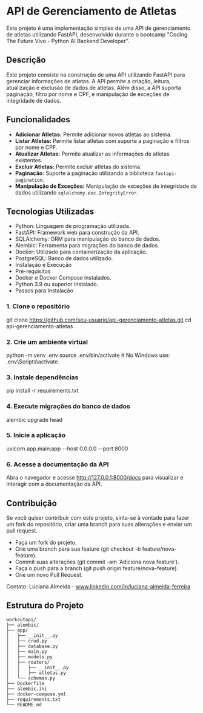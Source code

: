 # API de Gerenciamento de Atletas

Este projeto é uma implementação simples de uma API de gerenciamento de atletas utilizando FastAPI, desenvolvido durante o bootcamp "Coding The Future Vivo - Python AI Backend Developer".

## Descrição

Este projeto consiste na construção de uma API utilizando FastAPI para gerenciar informações de atletas. A API permite a criação, leitura, atualização e exclusão de dados de atletas. Além disso, a API suporta paginação, filtro por nome e CPF, e manipulação de exceções de integridade de dados.

## Funcionalidades

- **Adicionar Atletas:** Permite adicionar novos atletas ao sistema.
- **Listar Atletas:** Permite listar atletas com suporte a paginação e filtros por nome e CPF.
- **Atualizar Atletas:** Permite atualizar as informações de atletas existentes.
- **Excluir Atletas:** Permite excluir atletas do sistema.
- **Paginação:** Suporte a paginação utilizando a biblioteca `fastapi-pagination`.
- **Manipulação de Exceções:** Manipulação de exceções de integridade de dados utilizando `sqlalchemy.exc.IntegrityError`.

## Tecnologias Utilizadas
- Python: Linguagem de programação utilizada.
- FastAPI: Framework web para construção da API.
- SQLAlchemy: ORM para manipulação do banco de dados.
- Alembic: Ferramenta para migrações do banco de dados.
- Docker: Utilizado para containerização da aplicação.
- PostgreSQL: Banco de dados utilizado.
- Instalação e Execução
- Pré-requisitos
- Docker e Docker Compose instalados.
- Python 3.9 ou superior instalado.
- Passos para Instalação


### 1. Clone o repositório
git clone https://github.com/seu-usuario/api-gerenciamento-atletas.git
cd api-gerenciamento-atletas

### 2. Crie um ambiente virtual
python -m venv .env
source .env/bin/activate  # No Windows use: .env\Scripts\activate

### 3. Instale dependências
pip install -r requirements.txt

### 4. Execute migrações do banco de dados
alembic upgrade head

### 5. Inicie a aplicação
uvicorn app.main:app --host 0.0.0.0 --port 8000

### 6. Acesse a documentação da API
Abra o navegador e acesse http://127.0.0.1:8000/docs para visualizar e interagir com a documentação da API.


## Contribuição
Se você quiser contribuir com este projeto, sinta-se à vontade para fazer um fork do repositório, criar uma branch para suas alterações e enviar um pull request.

- Faça um fork do projeto.
- Crie uma branch para sua feature (git checkout -b feature/nova-feature).
- Commit suas alterações (git commit -am 'Adiciona nova feature').
- Faça o push para a branch (git push origin feature/nova-feature).
- Crie um novo Pull Request.

Contato: Luciana Almeida - www.linkedin.com/in/luciana-almeida-ferreira



## Estrutura do Projeto

```plaintext
workoutapi/
├── alembic/
├── app/
│   ├── __init__.py
│   ├── crud.py
│   ├── database.py
│   ├── main.py
│   ├── models.py
│   ├── routers/
│   │   ├── __init__.py
│   │   ├── atletas.py
│   └── schemas.py
├── Dockerfile
├── alembic.ini
├── docker-compose.yml
├── requirements.txt
└── README.md

